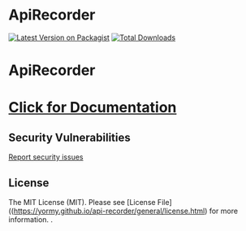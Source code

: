 # ApiRecorder

[![Latest Version on Packagist](https://img.shields.io/packagist/v/mexion/api-recorder.svg?style=flat-square)](https://packagist.org/packages/mexion/api-recorder)
[![Total Downloads](https://img.shields.io/packagist/dt/mexion/api-recorder.svg?style=flat-square)](https://packagist.org/packages/mexion/api-recorder)

# ApiRecorder

# [Click for Documentation](https://yormy.github.io/api-recorder/docs/)

## Security Vulnerabilities
[Report security issues](https://yormy.github.io/api-recorder/general/report_security.html)

## License

The MIT License (MIT). Please see [License File]((https://yormy.github.io/api-recorder/general/license.html) for more information.
.
